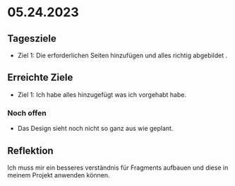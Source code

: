 # 05.24.2023

## Tagesziele
* Ziel 1: Die erforderlichen Seiten hinzufügen und alles richtig abgebildet .

## Erreichte Ziele
* Ziel 1: Ich habe alles hinzugefügt was ich vorgehabt habe.
### Noch offen
* Das Design sieht noch nicht so ganz aus wie geplant.

## Reflektion
Ich muss mir ein besseres verständnis für Fragments aufbauen und diese in meinem Projekt anwenden können.
